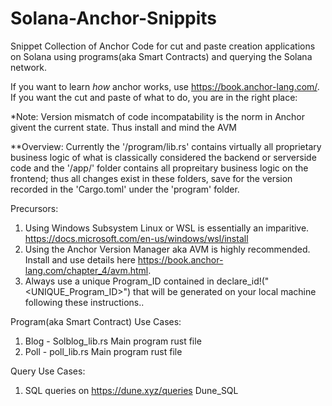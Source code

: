 # Solana-Anchor-Snippits
Snippet Collection of Anchor Code for cut and paste creation applications on Solana using programs(aka Smart Contracts) and querying the Solana network.

If you want to learn *how* anchor works, use https://book.anchor-lang.com/. If you want the cut and paste of what to do, you are in the right place:

*Note: Version mismatch of code incompatability is the norm in Anchor givent the current state. Thus install and mind the AVM 

**Overview: Currently the '/program/lib.rs' contains virtually all proprietary business logic of what is classically considered the backend or serverside code and the '/app/' folder contains all propreitary business logic on the frontend; thus all changes exist in these folders, save for the version recorded in the 'Cargo.toml' under the 'program' folder.

Precursors:
1. Using Windows Subsystem Linux or WSL is essentially an imparitive. https://docs.microsoft.com/en-us/windows/wsl/install
2. Using the Anchor Version Manager aka AVM is highly recommended. Install and use details here https://book.anchor-lang.com/chapter_4/avm.html.
3. Always use a unique Program_ID contained in declare_id!("<UNIQUE_Program_ID>") that will be generated on your local machine following these instructions..

Program(aka Smart Contract) Use Cases:
1. Blog - Solblog_lib.rs Main program rust file 
2. Poll - poll_lib.rs Main program rust file 

Query Use Cases:
1. SQL queries on  https://dune.xyz/queries Dune_SQL 
